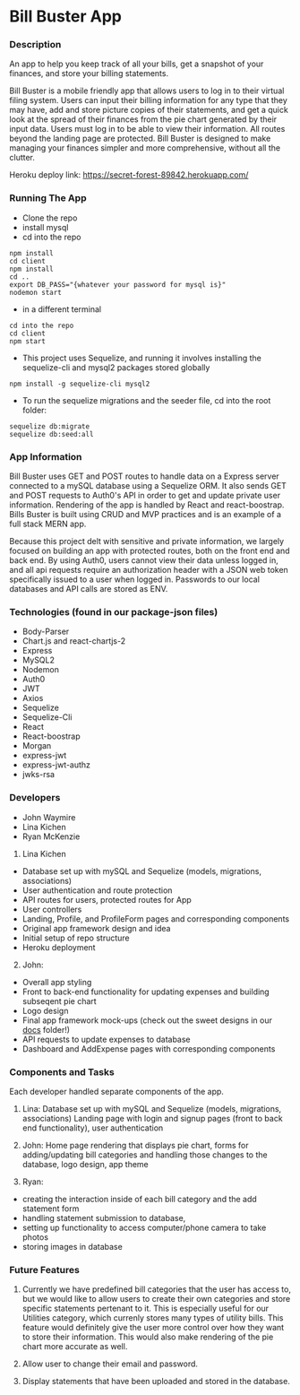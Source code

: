 # Bill Buster App

### Description
An app to help you keep track of all your bills, get a snapshot of your finances, and store your billing statements. 

Bill Buster is a mobile friendly app that allows users to log in to their virtual filing system. Users can input their billing information for any type that they may have, add and store picture copies of their statements, and get a quick look at the spread of their finances from the pie chart generated by their input data. Users must log in to be able to view their information. All routes beyond the landing page are protected. Bill Buster is designed to make managing your finances simpler and more comprehensive, without all the clutter.

Heroku deploy link: https://secret-forest-89842.herokuapp.com/

### Running The App
* Clone the repo
* install mysql
* cd into the repo
```
npm install
cd client
npm install
cd ..
export DB_PASS="{whatever your password for mysql is}"
nodemon start
```
* in a different terminal
```
cd into the repo
cd client
npm start
```
* This project uses Sequelize, and running it involves installing the sequelize-cli and mysql2 packages stored globally

```
npm install -g sequelize-cli mysql2
```

* To run the sequelize migrations and the seeder file, cd into the root folder:
```
sequelize db:migrate
sequelize db:seed:all
```

### App Information
Bill Buster uses GET and POST routes to handle data on a Express server connected to a mySQL database using a Sequelize ORM. It also sends GET and POST requests to Auth0's API in order to get and update private user information. Rendering of the app is handled by React and react-boostrap. Bills Buster is built using CRUD and MVP practices and is an example of a full stack MERN app.

Because this project delt with sensitive and private information, we largely focused on building an app with protected routes, both on the front end and back end. By using Auth0, users cannot view their data unless logged in, and all api requests require an authorization header with a JSON web token specifically issued to a user when logged in. Passwords to our local databases and API calls are stored as ENV.

### Technologies (found in our package-json files)
- Body-Parser
- Chart.js and react-chartjs-2 
- Express
- MySQL2
- Nodemon
- Auth0
- JWT
- Axios
- Sequelize
- Sequelize-Cli
- React
- React-boostrap
- Morgan
- express-jwt
- express-jwt-authz
- jwks-rsa

### Developers

* John Waymire
* Lina Kichen
* Ryan McKenzie

1. Lina Kichen 
- Database set up with mySQL and Sequelize (models, migrations, associations)
- User authentication and route protection
- API routes for users, protected routes for App 
- User controllers 
- Landing, Profile, and ProfileForm pages and corresponding components
- Original app framework design and idea
- Initial setup of repo structure
- Heroku deployment

2. John:  
- Overall app styling
- Front to back-end functionality for updating expenses and building subseqent pie chart
- Logo design 
- Final app framework mock-ups (check out the sweet designs in our [docs](https://github.com/hkichen/BillsApp/blob/master/docs/index.md) folder!)
- API requests to update expenses to database
- Dashboard and AddExpense pages with corresponding components

### Components and Tasks
Each developer handled separate components of the app.

1. Lina: Database set up with mySQL and Sequelize (models, migrations, associations) Landing page with login and signup pages (front to back end functionality), user authentication

2. John:  Home page rendering that displays pie chart, forms for adding/updating bill categories and handling those changes to the database, logo design, app theme

3. Ryan: 
- creating the interaction inside of each bill category and the add statement form 
- handling statement submission to database, 
- setting up functionality to access computer/phone camera to take photos
- storing images in database

### Future Features
1. Currently we have predefined bill categories that the user has access to, but we would like to allow users to create their own categories and store specific statements pertenant to it. This is especially useful for our Utilities category, which currenly stores many types of utility bills. This feature would definitely give the user more control over how they want to store their information. This would also make rendering of the pie chart more accurate as well.
 
2. Allow user to change their email and password.

3. Display statements that have been uploaded and stored in the database.



